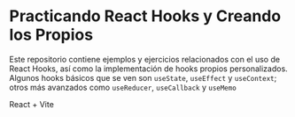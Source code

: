 # Practicando React Hooks y Creando los Propios

Este repositorio contiene ejemplos y ejercicios relacionados con el uso de React Hooks, así como la implementación de hooks propios personalizados. Algunos hooks básicos que se ven son `useState`, `useEffect` y `useContext`; otros más avanzados como `useReducer`, `useCallback` y `useMemo`

React + Vite

